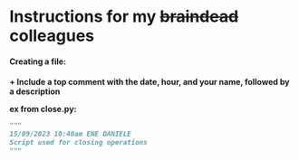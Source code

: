 # Instructions for my ~~braindead~~ colleagues

<h4> Creating a file: <h4> 
+ Include a top comment with the date, hour, and your name, followed by a description

ex from close.py:
```py
"""
15/09/2023 10:40am ENE DANIELE
Script used for closing operations
"""
```